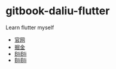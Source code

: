 # gitbook-daliu-flutter  

Learn flutter myself

- [官网](https://dart.dev/samples)
- [掘金](https://juejin.im/user/5b602a476fb9a04fbe12f1af/posts) 
- [BliBli](https://www.bilibili.com/video/BV1KE41117XV?p=31)  
- [BliBli](https://www.bilibili.com/video/BV15t411U7yf?p=1)
